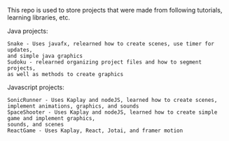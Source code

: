 This repo is used to store projects that were made from following tutorials, learning libraries, etc.

Java projects:

	Snake - Uses javafx, relearned how to create scenes, use timer for updates, 
	and simple java graphics
	Sudoku - relearned organizing project files and how to segment projects, 
	as well as methods to create graphics

Javascript projects:

	SonicRunner - Uses Kaplay and nodeJS, learned how to create scenes, 
	implement animations, graphics, and sounds
	SpaceShooter - Uses Kaplay and nodeJS, learned how to create simple game and implement graphics, 
	sounds, and scenes
	ReactGame - Uses Kaplay, React, Jotai, and framer motion